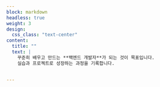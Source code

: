 ```yaml
---
block: markdown       
headless: true
weight: 3             
design:
  css_class: "text-center"   
content:
  title: ""           
  text: |             
    꾸준히 배우고 만드는 **백엔드 개발자**가 되는 것이 목표입니다.  
    실습과 프로젝트로 성장하는 과정을 기록합니다.


---
```

